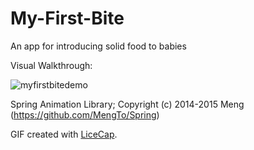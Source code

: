 # My-First-Bite
An app for introducing solid food to babies


Visual Walkthrough:

![myfirstbitedemo](https://cloud.githubusercontent.com/assets/9056938/11407804/f1d3d788-9369-11e5-8ee0-c0660600205c.gif)

Spring Animation Library; Copyright (c) 2014-2015 Meng (https://github.com/MengTo/Spring)

GIF created with [LiceCap](http://www.cockos.com/licecap/).
